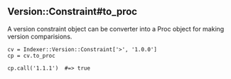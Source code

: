 ## Version::Constraint#to_proc

A version constraint object can be converter into a Proc object
for making version comparisions.

    cv = Indexer::Version::Constraint['>', '1.0.0']
    cp = cv.to_proc

    cp.call('1.1.1')  #=> true



